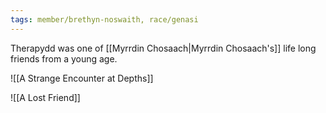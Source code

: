 ```yaml
---
tags: member/brethyn-noswaith, race/genasi
---
```

Therapydd was one of [[Myrrdin Chosaach|Myrrdin Chosaach's]] life long friends from a young age.

![[A Strange Encounter at Depths]]

![[A Lost Friend]]